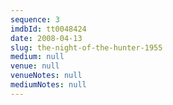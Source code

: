 ```yaml
---
sequence: 3
imdbId: tt0048424
date: 2008-04-13
slug: the-night-of-the-hunter-1955
medium: null
venue: null
venueNotes: null
mediumNotes: null
---
```


